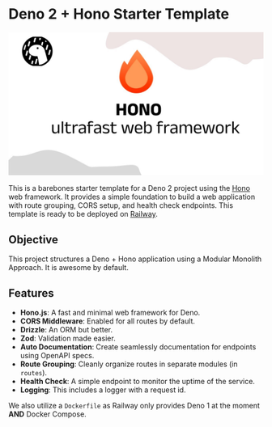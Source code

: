 # Deno 2 + Hono Starter Template

<center>

![hono](./docs/maxresdefault.jpg)

</center>

This is a barebones starter template for a Deno 2 project using the
[Hono](https://hono.dev/) web framework. It provides a simple foundation to
build a web application with route grouping, CORS setup, and health check
endpoints. This template is ready to be deployed on
[Railway](https://railway.app/).

## Objective

This project structures a Deno + Hono application using a Modular Monolith Approach. It is awesome by default.

## Features

- **Hono.js**: A fast and minimal web framework for Deno.
- **CORS Middleware**: Enabled for all routes by default.
- **Drizzle**: An ORM but better.
- **Zod**: Validation made easier.
- **Auto Documentation**: Create seamlessly documentation for endpoints using OpenAPI specs.
- **Route Grouping**: Cleanly organize routes in separate modules (in `routes`).
- **Health Check**: A simple endpoint to monitor the uptime of the service.
- **Logging**: This includes a logger with a request id.

We also utilize a `Dockerfile` as Railway only provides Deno 1 at the moment **AND** Docker Compose.
